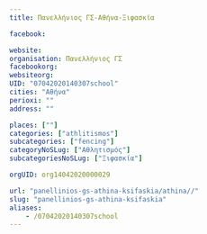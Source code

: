 ```yaml
---
title: Πανελλήνιος ΓΣ-Αθήνα-Ξιφασκία

facebook:

website:
organisation: Πανελλήνιος ΓΣ
facebookorg:
websiteorg:
UID: "07042020140307school"
cities: "Αθήνα"
perioxi: ""
address: ""

places: [""]
categories: ["athlitismos"]
subcategories: ["fencing"]
categoryNoSLug: ["Αθλητισμός"]
subcategoriesNoSLug: ["Ξιφασκία"]

orgUID: org14042020000029

url: "panellinios-gs-athina-ksifaskia/athina//"
slug: "panellinios-gs-athina-ksifaskia"
aliases:
    - /07042020140307school
---
```





